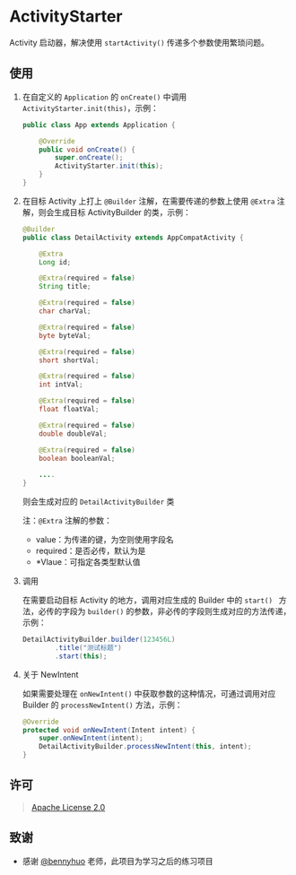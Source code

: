 # ActivityStarter

Activity 启动器，解决使用 `startActivity()` 传递多个参数使用繁琐问题。

## 使用

1. 在自定义的 `Application` 的 `onCreate()` 中调用 `ActivityStarter.init(this)`，示例：

   ```java
   public class App extends Application {
   
       @Override
       public void onCreate() {
           super.onCreate();
           ActivityStarter.init(this);
       }
   }
   ```

2. 在目标 Activity 上打上 `@Builder` 注解，在需要传递的参数上使用 `@Extra` 注解，则会生成目标 ActivityBuilder 的类，示例：

   ```java
   @Builder
   public class DetailActivity extends AppCompatActivity {
   
       @Extra
       Long id;
   
       @Extra(required = false)
       String title;
   
       @Extra(required = false)
       char charVal;
   
       @Extra(required = false)
       byte byteVal;
   
       @Extra(required = false)
       short shortVal;
   
       @Extra(required = false)
       int intVal;
   
       @Extra(required = false)
       float floatVal;
   
       @Extra(required = false)
       double doubleVal;
   
       @Extra(required = false)
       boolean booleanVal;
     
       ....
   }
   ```

   则会生成对应的 `DetailActivityBuilder` 类

   注：`@Extra` 注解的参数：
   
   - value：为传递的键，为空则使用字段名
   - required：是否必传，默认为是
   - *Vlaue：可指定各类型默认值
   
3. 调用

   在需要启动目标 Activity 的地方，调用对应生成的 Builder 中的 `start() ` 方法，必传的字段为 `builder()` 的参数，非必传的字段则生成对应的方法传递，示例：

   ```java
   DetailActivityBuilder.builder(123456L)
           .title("测试标题")
           .start(this);
   ```

4. 关于 NewIntent

   如果需要处理在 `onNewIntent()` 中获取参数的这种情况，可通过调用对应 Builder 的 `processNewIntent()` 方法，示例：

   ```java
   @Override
   protected void onNewIntent(Intent intent) {
       super.onNewIntent(intent);
       DetailActivityBuilder.processNewIntent(this, intent);
   }
   ```

## 许可

> [Apache License 2.0](https://github.com/qihuan92/ActivityStarter/blob/master/LICENSE)

## 致谢

- 感谢 [@bennyhuo](https://github.com/bennyhuo) 老师，此项目为学习之后的练习项目

